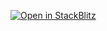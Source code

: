 [![Open in StackBlitz](https://developer.stackblitz.com/img/open_in_stackblitz.svg)](https://stackblitz.com/fork/github/baitando/dhbw-web/tree/master/01e_javascript/uebung-2/initial?file=index.html&terminal=stackblitz&title=Aufgabe%202%20Modul%201e%20%28Javascript%29)